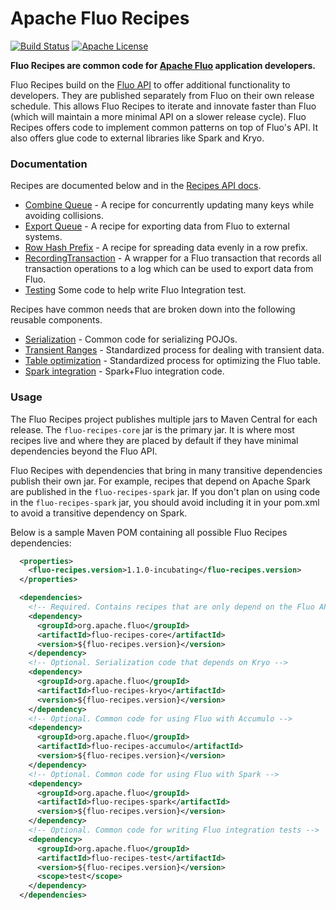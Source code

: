 <!--
Licensed to the Apache Software Foundation (ASF) under one or more
contributor license agreements.  See the NOTICE file distributed with
this work for additional information regarding copyright ownership.
The ASF licenses this file to You under the Apache License, Version 2.0
(the "License"); you may not use this file except in compliance with
the License.  You may obtain a copy of the License at

    http://www.apache.org/licenses/LICENSE-2.0

Unless required by applicable law or agreed to in writing, software
distributed under the License is distributed on an "AS IS" BASIS,
WITHOUT WARRANTIES OR CONDITIONS OF ANY KIND, either express or implied.
See the License for the specific language governing permissions and
limitations under the License.
-->
# Apache Fluo Recipes

[![Build Status][ti]][tl] [![Apache License][li]][ll]

**Fluo Recipes are common code for [Apache Fluo][fluo] application developers.**

Fluo Recipes build on the [Fluo API][fluo-api] to offer additional functionality to
developers. They are published separately from Fluo on their own release schedule.
This allows Fluo Recipes to iterate and innovate faster than Fluo (which will maintain
a more minimal API on a slower release cycle). Fluo Recipes offers code to implement
common patterns on top of Fluo's API.  It also offers glue code to external libraries
like Spark and Kryo.

### Documentation

Recipes are documented below and in the [Recipes API docs][recipes-api].

* [Combine Queue][combine-q] - A recipe for concurrently updating many keys while avoiding
  collisions.
* [Export Queue][export-q] - A recipe for exporting data from Fluo to external systems.
* [Row Hash Prefix][row-hasher] - A recipe for spreading data evenly in a row prefix.
* [RecordingTransaction][recording-tx] - A wrapper for a Fluo transaction that records all transaction
operations to a log which can be used to export data from Fluo.
* [Testing][testing] Some code to help write Fluo Integration test.

Recipes have common needs that are broken down into the following reusable components.

* [Serialization][serialization] - Common code for serializing POJOs. 
* [Transient Ranges][transient] - Standardized process for dealing with transient data.
* [Table optimization][optimization] - Standardized process for optimizing the Fluo table.
* [Spark integration][spark] - Spark+Fluo integration code.

### Usage

The Fluo Recipes project publishes multiple jars to Maven Central for each release.
The `fluo-recipes-core` jar is the primary jar. It is where most recipes live and where
they are placed by default if they have minimal dependencies beyond the Fluo API.

Fluo Recipes with dependencies that bring in many transitive dependencies publish
their own jar. For example, recipes that depend on Apache Spark are published in the
`fluo-recipes-spark` jar.  If you don't plan on using code in the `fluo-recipes-spark`
jar, you should avoid including it in your pom.xml to avoid a transitive dependency on
Spark.

Below is a sample Maven POM containing all possible Fluo Recipes dependencies:

```xml
  <properties>
    <fluo-recipes.version>1.1.0-incubating</fluo-recipes.version>
  </properties>

  <dependencies>
    <!-- Required. Contains recipes that are only depend on the Fluo API -->
    <dependency>
      <groupId>org.apache.fluo</groupId>
      <artifactId>fluo-recipes-core</artifactId>
      <version>${fluo-recipes.version}</version>
    </dependency>
    <!-- Optional. Serialization code that depends on Kryo -->
    <dependency>
      <groupId>org.apache.fluo</groupId>
      <artifactId>fluo-recipes-kryo</artifactId>
      <version>${fluo-recipes.version}</version>
    </dependency>
    <!-- Optional. Common code for using Fluo with Accumulo -->
    <dependency>
      <groupId>org.apache.fluo</groupId>
      <artifactId>fluo-recipes-accumulo</artifactId>
      <version>${fluo-recipes.version}</version>
    </dependency>
    <!-- Optional. Common code for using Fluo with Spark -->
    <dependency>
      <groupId>org.apache.fluo</groupId>
      <artifactId>fluo-recipes-spark</artifactId>
      <version>${fluo-recipes.version}</version>
    </dependency>
    <!-- Optional. Common code for writing Fluo integration tests -->
    <dependency>
      <groupId>org.apache.fluo</groupId>
      <artifactId>fluo-recipes-test</artifactId>
      <version>${fluo-recipes.version}</version>
      <scope>test</scope>
    </dependency>
  </dependencies>
```

[fluo]: https://fluo.apache.org/
[fluo-api]: https://fluo.apache.org/apidocs/fluo/
[recipes-api]: https://fluo.apache.org/apidocs/fluo-recipes/
[combine-q]: docs/combine-queue.md
[export-q]: docs/export-queue.md
[recording-tx]: docs/recording-tx.md
[serialization]: docs/serialization.md
[transient]: docs/transient.md
[optimization]: docs/table-optimization.md
[row-hasher]: docs/row-hasher.md
[spark]: docs/spark.md
[testing]: docs/testing.md
[ti]: https://travis-ci.org/apache/incubator-fluo-recipes.svg?branch=master
[tl]: https://travis-ci.org/apache/incubator-fluo-recipes
[li]: http://img.shields.io/badge/license-ASL-blue.svg
[ll]: https://github.com/apache/incubator-fluo-recipes/blob/master/LICENSE
